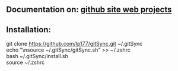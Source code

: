 ## Documentation on: [github site web projects](http://lp177.github.io/gitSync)


## Installation:

git clone https://github.com/lp177/gitSync.git ~/.gitSync  
echo "\nsource ~/.gitSync/gitSync.sh" >> ~/.zshrc  
bash ~/.gitSync/install.sh  
source ~/.zshrc  
